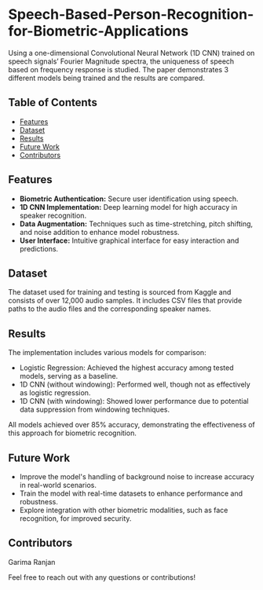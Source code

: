 # Speech-Based-Person-Recognition-for-Biometric-Applications
Using a one-dimensional Convolutional Neural Network (1D CNN) trained on speech signals’ Fourier Magnitude spectra, the uniqueness of speech based on frequency response is studied. The paper demonstrates 3 different models being trained and the results are compared.

## Table of Contents

- [Features](#features)
- [Dataset](#dataset)
- [Results](#results)
- [Future Work](#future-work)
- [Contributors](#contributors)

## Features

- **Biometric Authentication:** Secure user identification using speech.
- **1D CNN Implementation:** Deep learning model for high accuracy in speaker recognition.
- **Data Augmentation:** Techniques such as time-stretching, pitch shifting, and noise addition to enhance model robustness.
- **User Interface:** Intuitive graphical interface for easy interaction and predictions.

## Dataset

The dataset used for training and testing is sourced from Kaggle and consists of over 12,000 audio samples. It includes CSV files that provide paths to the audio files and the corresponding speaker names.

## Results

The implementation includes various models for comparison:

- Logistic Regression: Achieved the highest accuracy among tested models, serving as a baseline.
- 1D CNN (without windowing): Performed well, though not as effectively as logistic regression.
- 1D CNN (with windowing): Showed lower performance due to potential data suppression from windowing techniques.
  
All models achieved over 85% accuracy, demonstrating the effectiveness of this approach for biometric recognition.

## Future Work
- Improve the model's handling of background noise to increase accuracy in real-world scenarios.
- Train the model with real-time datasets to enhance performance and robustness.
- Explore integration with other biometric modalities, such as face recognition, for improved security.

## Contributors
Garima Ranjan 

Feel free to reach out with any questions or contributions!
